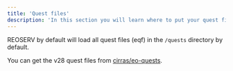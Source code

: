 ```yaml
---
title: 'Quest files'
description: 'In this section you will learn where to put your quest files'
---
```


REOSERV by default will load all quest files (eqf) in the `/quests` directory by default.

You can get the v28 quest files from [cirras/eo-quests](https://github.com/cirras/eo-quests).
